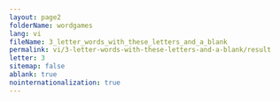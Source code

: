 ```yaml
---
layout: page2
folderName: wordgames
lang: vi
fileName: 3_letter_words_with_these_letters_and_a_blank
permalink: vi/3-letter-words-with-these-letters-and-a-blank/result
letter: 3
sitemap: false
ablank: true
nointernationalization: true
---
```

